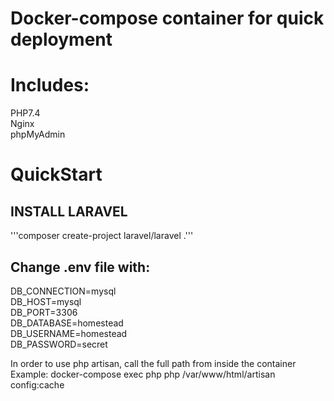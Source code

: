 # Docker-compose container for quick deployment

# Includes:
PHP7.4<br>
Nginx<br>
phpMyAdmin<br>

# QuickStart
## INSTALL LARAVEL
'''composer create-project laravel/laravel .'''

## Change .env file with:
DB_CONNECTION=mysql<br>
DB_HOST=mysql<br>
DB_PORT=3306<br>
DB_DATABASE=homestead<br>
DB_USERNAME=homestead<br>
DB_PASSWORD=secret<br>

In order to use php artisan, call the full path from inside the container
Example: 
docker-compose exec php php /var/www/html/artisan config:cache
